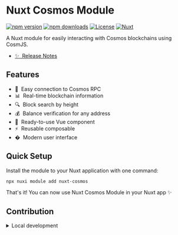 <!--
Get your module up and running quickly.

Find and replace all on all files (CMD+SHIFT+F):
- Name: My Module
- Package name: my-module
- Description: My new Nuxt module
-->

# Nuxt Cosmos Module

[![npm version][npm-version-src]][npm-version-href]
[![npm downloads][npm-downloads-src]][npm-downloads-href]
[![License][license-src]][license-href]
[![Nuxt][nuxt-src]][nuxt-href]

A Nuxt module for easily interacting with Cosmos blockchains using CosmJS.

- [✨ &nbsp;Release Notes](/CHANGELOG.md)
<!-- - [🏀 Online playground](https://stackblitz.com/github/your-org/nuxt-cosmos?file=playground%2Fapp.vue) -->
<!-- - [📖 &nbsp;Documentation](https://example.com) -->

## Features

- 🔌 &nbsp;Easy connection to Cosmos RPC
- 📊 &nbsp;Real-time blockchain information
- 🔍 &nbsp;Block search by height
- 💰 &nbsp;Balance verification for any address
- 🧩 &nbsp;Ready-to-use Vue component
- ⚡ &nbsp;Reusable composable
- � &nbsp;Modern user interface

## Quick Setup

Install the module to your Nuxt application with one command:

```bash
npx nuxi module add nuxt-cosmos
```

That's it! You can now use Nuxt Cosmos Module in your Nuxt app ✨


## Contribution

<details>
  <summary>Local development</summary>
  
  ```bash
  # Install dependencies
  npm install
  
  # Generate type stubs
  npm run dev:prepare
  
  # Develop with the playground
  npm run dev
  
  # Build the playground
  npm run dev:build
  
  # Run ESLint
  npm run lint
  
  # Run Vitest
  npm run test
  npm run test:watch
  
  # Release new version
  npm run release
  ```

</details>


<!-- Badges -->
[npm-version-src]: https://img.shields.io/npm/v/nuxt-cosmos/latest.svg?style=flat&colorA=020420&colorB=00DC82
[npm-version-href]: https://npmjs.com/package/nuxt-cosmos

[npm-downloads-src]: https://img.shields.io/npm/dm/nuxt-cosmos.svg?style=flat&colorA=020420&colorB=00DC82
[npm-downloads-href]: https://npm.chart.dev/nuxt-cosmos

[license-src]: https://img.shields.io/npm/l/nuxt-cosmos.svg?style=flat&colorA=020420&colorB=00DC82
[license-href]: https://npmjs.com/package/nuxt-cosmos

[nuxt-src]: https://img.shields.io/badge/Nuxt-020420?logo=nuxt.js
[nuxt-href]: https://nuxt.com
